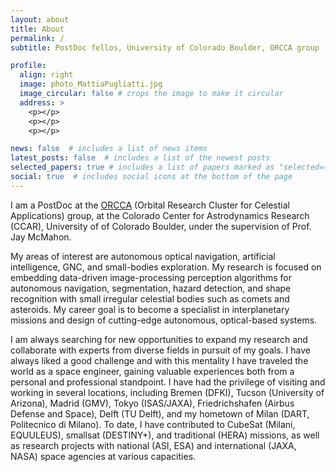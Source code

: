 ```yaml
---
layout: about
title: About
permalink: /
subtitle: PostDoc fellos, University of Colorado Boulder, ORCCA group 

profile:
  align: right
  image: photo_MattiaPugliatti.jpg
  image_circular: false # crops the image to make it circular
  address: >
    <p></p>
    <p></p>
    <p></p>

news: false  # includes a list of news items
latest_posts: false  # includes a list of the newest posts
selected_papers: true # includes a list of papers marked as "selected={true}"
social: true  # includes social icons at the bottom of the page
---
```


I am a PostDoc at the <a href="https://www.colorado.edu/faculty/mcmahon/orcca">ORCCA</a> (Orbital Research Cluster for Celestial Applications) group, at the Colorado Center for Astrodynamics Research (CCAR), University of of Colorado Boulder, under the supervision of Prof. Jay McMahon. 

My areas of interest are autonomous optical navigation, artificial intelligence, GNC, and small-bodies exploration. My research is  focused on embedding data-driven image-processing perception algorithms for autonomous navigation, segmentation, hazard detection, and shape recognition with small irregular celestial bodies such as comets and asteroids. My career goal is to become a specialist in interplanetary missions and design of cutting-edge autonomous, optical-based systems.

I am always searching for new opportunities to expand my research and collaborate with experts from diverse fields in pursuit of my goals. I have always liked a good challenge and with this mentality I have traveled the world as a space engineer, gaining valuable experiences both from a personal and professional standpoint. I have had the privilege of visiting and working in several locations, including Bremen (DFKI), Tucson (University of Arizona), Madrid (GMV), Tokyo (ISAS/JAXA), Friedrichshafen (Airbus Defense and Space), Delft (TU Delft), and my hometown of Milan (DART, Politecnico di Milano). To date, I have contributed to CubeSat (Milani, EQUULEUS), smallsat (DESTINY+), and traditional (HERA) missions, as well as research projects with national (ASI, ESA) and international (JAXA, NASA) space agencies at various capacities.
